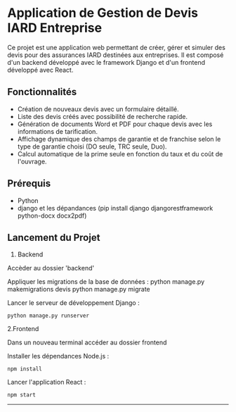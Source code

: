 # Application de Gestion de Devis IARD Entreprise

Ce projet est une application web permettant de créer, gérer et simuler des devis pour des assurances IARD destinées aux entreprises. Il est composé d'un backend développé avec le framework Django et d'un frontend développé avec React.

## Fonctionnalités

- Création de nouveaux devis avec un formulaire détaillé.
- Liste des devis créés avec possibilité de recherche rapide.
- Génération de documents Word et PDF pour chaque devis avec les informations de tarification.
- Affichage dynamique des champs de garantie et de franchise selon le type de garantie choisi (DO seule, TRC seule, Duo).
- Calcul automatique de la prime seule en fonction du taux et du coût de l'ouvrage.

## Prérequis

- Python
- django et les dépandances (pip install django djangorestframework python-docx docx2pdf)

## Lancement du Projet

1. Backend

Accèder au dossier 'backend'

Appliquer les migrations de la base de données :
python manage.py makemigrations devis
python manage.py migrate

Lancer le serveur de développement Django :

    python manage.py runserver

2.Frontend

Dans un nouveau terminal accéder au dossier frontend

Installer les dépendances Node.js :

    npm install

Lancer l'application React :

    npm start

---
